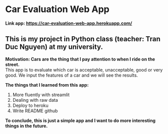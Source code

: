 # Car Evaluation Web App
**Link app: https://car-evaluation-web-app.herokuapp.com/**
## This is my project in Python class (teacher: Tran Duc Nguyen) at my university.  
**Motivation: Cars are the thing that I pay attention to when I ride on the street.**  
This app is to evaluate which car is acceptable, unacceptable, good or very good. We input the features of a car and we will see the results.  

**The things that I learned from this app:**
1. More fluently with streamlit
2. Dealing with raw data
3. Deploy to heroku
4. Write README github

**To conclude, this is just a simple app and I want to do more interesting things in the future.**
